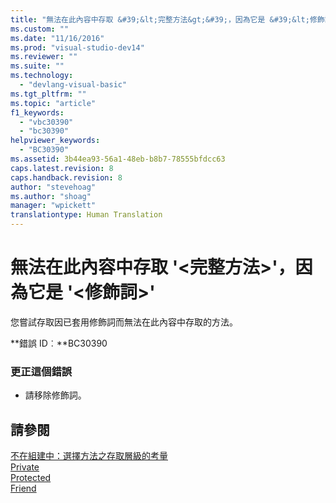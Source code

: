 ```yaml
---
title: "無法在此內容中存取 &#39;&lt;完整方法&gt;&#39;，因為它是 &#39;&lt;修飾詞&gt;&#39; | Microsoft Docs"
ms.custom: ""
ms.date: "11/16/2016"
ms.prod: "visual-studio-dev14"
ms.reviewer: ""
ms.suite: ""
ms.technology: 
  - "devlang-visual-basic"
ms.tgt_pltfrm: ""
ms.topic: "article"
f1_keywords: 
  - "vbc30390"
  - "bc30390"
helpviewer_keywords: 
  - "BC30390"
ms.assetid: 3b44ea93-56a1-48eb-b8b7-78555bfdcc63
caps.latest.revision: 8
caps.handback.revision: 8
author: "stevehoag"
ms.author: "shoag"
manager: "wpickett"
translationtype: Human Translation
---
```

# 無法在此內容中存取 &#39;&lt;完整方法&gt;&#39;，因為它是 &#39;&lt;修飾詞&gt;&#39;
您嘗試存取因已套用修飾詞而無法在此內容中存取的方法。  
  
 **錯誤 ID︰**BC30390  
  
### 更正這個錯誤  
  
-   請移除修飾詞。  
  
## 請參閱  
 [不在組建中：選擇方法之存取層級的考量](http://msdn.microsoft.com/zh-tw/8b696461-2191-4cea-bb64-5fa3449da2ff)   
 [Private](../../visual-basic/language-reference/modifiers/private.md)   
 [Protected](../../visual-basic/language-reference/modifiers/protected.md)   
 [Friend](../../visual-basic/language-reference/modifiers/friend.md)